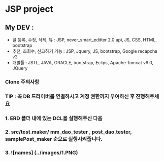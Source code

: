 # JSP project 
## My DEV : 
 - 글 등록, 수정, 삭제, 뷰 : JSP, never_smart_editter 2.0 api, JS, CSS, HTML, bootstrap
 - 추천, 조회수, 신고하기 기능 : JSP, Jquery, JS, bootstrap, Google recapcha v2
 - 개발툴 : JSTL, JAVA, ORACLE, bootstrap, Eclips, Apache Tomcat v9.0, JQuery
 
 
### Clone 주의사항 

### TIP : 꼭 DB 드라이버를 연결하시고 계정 권한까지 부여하신 후 진행해주세요 
###  1. ERD 폴더 내에 있는 DCL을 실행해주신 다음 
###  2. src/test.maker/ mm_dao_tester , post_dao.tester, samplePost_maker 순으로 실행시켜줍니다. 
###  3. ![names] (../images/1.PNG)  
